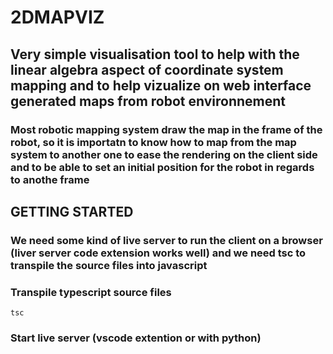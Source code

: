 # 2DMAPVIZ

## Very simple visualisation tool to help with the linear algebra aspect of coordinate system mapping and to help vizualize on web interface generated maps from robot environnement

### Most robotic mapping system draw the map in the frame of the robot, so it is importatn to know how to map from the map system to another one to ease the rendering on the client side and to be able to set an initial position for the robot in regards to anothe frame

## GETTING STARTED

### We need some kind of live server to run the client on a browser (liver server code extension works well) and we need tsc to transpile the source files into javascript

### Transpile typescript source files
```
tsc
```

### Start live server (vscode extention or with python)
```

```